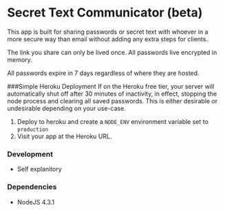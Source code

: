 # Secret Text Communicator (beta)
This app is built for sharing passwords or secret text with whoever in a more secure way than email without adding any extra steps for clients.

The link you share can only be lived once. All passwords live encrypted in memory.

All passwords expire in 7 days regardless of where they are hosted.

###Simple Heroku Deployment
If on the Heroku free tier, your server will automatically shut off after 30 minutes of inactivity, in effect, stopping the node process and clearing all saved passwords. This is either desirable or undesirable depending on your use-case.

1. Deploy to heroku and create a `NODE_ENV` environment variable set to `production`
1. Visit your app at the Heroku URL.

### Development
- Self explanitory

### Dependencies
- NodeJS 4.3.1
